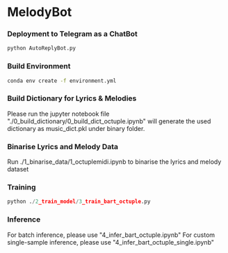 # MelodyBot

### Deployment to Telegram as a ChatBot
```python
python AutoReplyBot.py
```

### Build Environment
```bash
conda env create -f environment.yml
```

### Build Dictionary for Lyrics & Melodies
Please run the jupyter notebook file "./0_build_dictionary/0_build_dict_octuple.ipynb" will generate the used dictionary as music_dict.pkl under binary folder. 

### Binarise Lyrics and Melody Data

Run ./1_binarise_data/1_octuplemidi.ipynb to binarise the lyrics and melody dataset

### Training

```python
python ./2_train_model/3_train_bart_octuple.py
```


### Inference
For batch inference, please use "4_infer_bart_octuple.ipynb"
For custom single-sample inference, please use "4_infer_bart_octuple_single.ipynb"